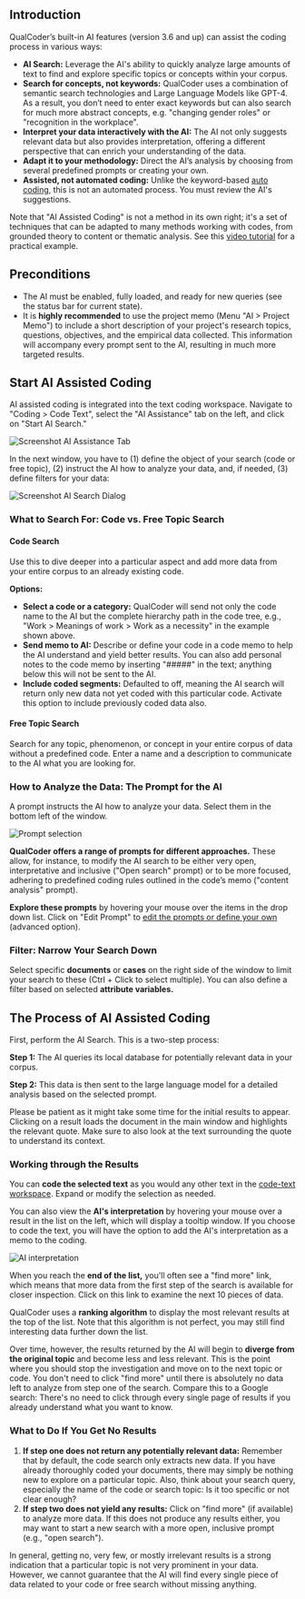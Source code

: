 ## Introduction

QualCoder’s built-in AI features (version 3.6 and up) can assist the coding process in various ways:
- **AI Search:** Leverage the AI's ability to quickly analyze large amounts of text to find and explore specific topics or concepts within your corpus.
- **Search for concepts, not keywords:** QualCoder uses a combination of semantic search technologies and Large Language Models like GPT-4. As a result, you don’t need to enter exact keywords but can also search for much more abstract concepts, e.g. "changing gender roles" or "recognition in the workplace". 
- **Interpret your data interactively with the AI:** The AI not only suggests relevant data but also provides interpretation, offering a different perspective that can enrich your understanding of the data.
- **Adapt it to your methodology:** Direct the AI’s analysis by choosing from several predefined prompts or creating your own.
- **Assisted, not automated coding:** Unlike the keyword-based [auto coding](https://github.com/ccbogel/QualCoder/wiki/4.1.-Coding-Text#auto-code), this is not an automated process. You must review the AI's suggestions.

Note that "AI Assisted Coding" is not a method in its own right; it's a set of techniques that can be adapted to many methods working with codes, from grounded theory to content or thematic analysis. See this [video tutorial]( https://www.youtube.com/watch?v=FrQyTOTJhCc) for a practical example.

## Preconditions
- The AI must be enabled, fully loaded, and ready for new queries (see the status bar for current state).
- It is **highly recommended** to use the project memo (Menu "AI > Project Memo") to include a short description of your project's research topics, questions, objectives, and the empirical data collected. This information will accompany every prompt sent to the AI, resulting in much more targeted results.

## Start AI Assisted Coding
AI assisted coding is integrated into the text coding workspace. Navigate to "Coding > Code Text", select the "AI Assistance" tab on the left, and click on "Start AI Search."

![Screenshot AI Assistance Tab](https://github.com/user-attachments/assets/1eeca42f-2e4e-48a6-aca7-68e4b13df6c4)

In the next window, you have to (1) define the object of your search (code or free topic), (2) instruct the AI how to analyze your data, and, if needed, (3) define filters for your data:

![Screenshot AI Search Dialog](https://github.com/user-attachments/assets/38c2916e-4be8-49bc-9c6d-9d3715726acd)

### What to Search For: Code vs. Free Topic Search

#### Code Search

Use this to dive deeper into a particular aspect and add more data from your entire corpus to an already existing code. 

**Options:**

- **Select a code or a category:** QualCoder will send not only the code name to the AI but the complete hierarchy path in the code tree, e.g., "Work > Meanings of work > Work as a necessity" in the example shown above. 
- **Send memo to AI:** Describe or define your code in a code memo to help the AI understand and yield better results. You can also add personal notes to the code memo by inserting "#####" in the text; anything below this will not be sent to the AI.
- **Include coded segments:** Defaulted to off, meaning the AI search will return only new data not yet coded with this particular code. Activate this option to include previously coded data also.

#### Free Topic Search
Search for any topic, phenomenon, or concept in your entire corpus of data without a predefined code. Enter a name and a description to communicate to the AI what you are looking for. 

### How to Analyze the Data: The Prompt for the AI

A prompt instructs the AI how to analyze your data. Select them in the bottom left of the window. 

![Prompt selection](https://github.com/user-attachments/assets/4545d2af-b2ac-40e9-a822-67a84301207c)

**QualCoder offers a range of prompts for different approaches.** These allow, for instance, to modify the AI search to be either very open, interpretative and inclusive ("Open search" prompt) or to be more focused, adhering to predefined coding rules outlined in the code’s memo ("content analysis" prompt). 

**Explore these prompts** by hovering your mouse over the items in the drop down list. Click on "Edit Prompt" to [edit the prompts or define your own](https://github.com/ccbogel/QualCoder/wiki/6.2.-AI-Prompt-Editing) (advanced option).

### Filter: Narrow Your Search Down
Select specific **documents** or **cases** on the right side of the window to limit your search to these (Ctrl + Click to select multiple). You can also define a filter based on selected **attribute variables.**

## The Process of AI Assisted Coding
First, perform the AI Search. This is a two-step process:

**Step 1:** The AI queries its local database for potentially relevant data in your corpus.

**Step 2:** This data is then sent to the large language model for a detailed analysis based on the selected prompt.

Please be patient as it might take some time for the initial results to appear. Clicking on a result loads the document in the main window and highlights the relevant quote. Make sure to also look at the text surrounding the quote to understand its context. 

### Working through the Results

You can **code the selected text** as you would any other text in the [code-text workspace](https://github.com/ccbogel/QualCoder/wiki/4.1.-Coding-Text). Expand or modify the selection as needed. 

You can also view the **AI's interpretation** by hovering your mouse over a result in the list on the left, which will display a tooltip window. If you choose to code the text, you will have the option to add the AI's interpretation as a memo to the coding.

![AI interpretation](https://github.com/user-attachments/assets/83e4e641-1e9d-4b2c-b80d-6c6e5b7c2e97)

When you reach the **end of the list,** you'll often see a "find more" link, which means that more data from the first step of the search is available for closer inspection. Click on this link to examine the next 10 pieces of data. 

QualCoder uses a **ranking algorithm** to display the most relevant results at the top of the list. Note that this algorithm is not perfect, you may still find interesting data further down the list. 

Over time, however, the results returned by the AI will begin to **diverge from the original topic** and become less and less relevant. This is the point where you should stop the investigation and move on to the next topic or code. You don't need to click "find more" until there is absolutely no data left to analyze from step one of the search. Compare this to a Google search: There's no need to click through every single page of results if you already understand what you want to know.

### What to Do If You Get No Results

1) **If step one does not return any potentially relevant data:** Remember that by default, the code search only extracts new data. If you have already thoroughly coded your documents, there may simply be nothing new to explore on a particular topic. Also, think about your search query, especially the name of the code or search topic: Is it too specific or not clear enough?
2) **If step two does not yield any results:** Click on "find more" (if available) to analyze more data. If this does not produce any results either, you may want to start a new search with a more open, inclusive prompt (e.g., "open search"). 

In general, getting no, very few, or mostly irrelevant results is a strong indication that a particular topic is not very prominent in your data. However, we cannot guarantee that the AI will find every single piece of data related to your code or free search without missing anything.